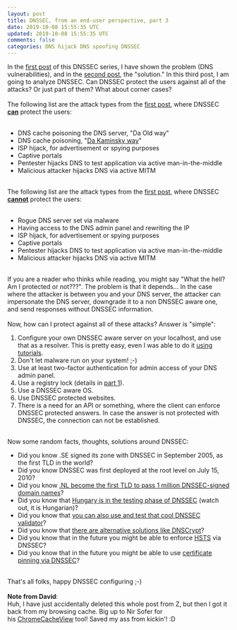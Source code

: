 ```yaml
---           
layout: post
title: DNSSEC, from an end-user perspective, part 3
date: 2019-10-08 15:55:35 UTC
updated: 2019-10-08 15:55:35 UTC
comments: false
categories: DNS hijack DNS spoofing DNSSEC
---
```

<div style="">In the <a href="http://jumpespjump.blogspot.hu/2013/12/dnssec-from-end-user-perspective-part-1.html" target="_blank">first post</a> of this DNSSEC series, I have shown the problem (DNS vulnerabilities), and in the <a href="http://jumpespjump.blogspot.hu/2014/01/dnssec-from-end-user-perspective-part-2.html" target="_blank">second post</a>, the "solution." In this third post, I am going to analyze DNSSEC. Can DNSSEC protect the users against all of the attacks? Or just part of them? What about corner cases?</div><br/>The following list are the attack types from the <a href="http://jumpespjump.blogspot.hu/2013/12/dnssec-from-end-user-perspective-part-1.html" target="_blank">first post</a>, where DNSSEC <u><b>can</b></u> protect the users:<br/><br/><ul><li>DNS cache poisoning the DNS server, "Da Old way"</li><li>DNS cache poisoning, "<a href="http://www.iana.org/about/presentations/davies-viareggio-entropyvuln-081002.pdf" target="_blank">Da Kaminsky way</a>"</li><li>ISP hijack, for advertisement or spying purposes</li><li>Captive portals</li><li>Pentester hijacks DNS to test application via active man-in-the-middle</li><li>Malicious attacker hijacks DNS via active MITM</li></ul><br/>The following list are the attack types from the <a href="http://jumpespjump.blogspot.hu/2013/12/dnssec-from-end-user-perspective-part-1.html" target="_blank">first post</a>, where DNSSEC <u style="font-weight: bold;">cannot</u> protect the users:<br/><br/><ul><li>Rogue DNS server set via malware</li><li>Having access to the DNS admin panel and rewriting the IP</li><li>ISP hijack, for advertisement or spying purposes</li><li>Captive portals</li><li>Pentester hijacks DNS to test application via active man-in-the-middle</li><li>Malicious attacker hijacks DNS via active MITM</li></ul><br/><div style="">If you are a reader who thinks while reading, you might say "What the hell? Am I protected or not???". The problem is that it depends… In the case where the attacker is between you and your DNS server, the attacker can impersonate the DNS server, downgrade it to a non DNSSEC aware one, and send responses without DNSSEC information.</div><div><br/></div><div>Now, how can I protect against all of these attacks? Answer is "simple":</div><div><ol><li>Configure your own DNSSEC aware server on your localhost, and use that as a resolver. This is pretty easy, even I was able to do it <a href="http://www.howtoforge.com/configuring-dnssec-on-bind9-9.7.3-on-debian-squeeze-ubuntu-11.10" target="_blank">using tutorials</a>.</li><li>Don't let malware run on your system! ;-)</li><li>Use at least two-factor authentication for admin access of your DNS admin panel.</li><li>Use a registry lock (details in <a href="http://jumpespjump.blogspot.hu/2013/12/dnssec-from-end-user-perspective-part-1.html" target="_blank">part 1</a>).</li><li>Use a DNSSEC aware OS.</li><li>Use DNSSEC protected websites.</li><li>There is a need for an API or something, where the client can enforce DNSSEC protected answers. In case the answer is not protected with DNSSEC, the connection can not be established.</li></ol><div><div><br/></div><div>Now some random facts, thoughts, solutions around DNSSEC:</div><div><ul><li>Did you know .SE signed its zone with DNSSEC in September 2005, as the first TLD in the world?</li><li>Did you know DNSSEC was first deployed at the root level on July 15, 2010?</li><li>Did you know <a href="https://xs.powerdns.com/dnssec-nl-graph/" target="_blank">.NL become the first TLD to pass 1 million DNSSEC-signed domain names</a>?</li><li>Did you know that <a href="http://deneb.iszt.hu/dnssec-hu/" target="_blank">Hungary is in the testing phase of DNSSEC</a> (watch out, it is Hungarian)?</li><li>Did you know that <a href="https://addons.mozilla.org/en-us/firefox/addon/dnssec-validator/" target="_blank">you can also use and test that cool DNSSEC validator</a>?</li><li>Did you know that <a href="http://www.opendns.com/about/innovations/dnscrypt/" target="_blank">there are alternative solutions like DNSCrypt</a>?</li><li>Did you know that in the future you might be able to enforce <a href="http://en.wikipedia.org/wiki/HTTP_Strict_Transport_Security" target="_blank">HSTS</a> via DNSSEC?</li><li>Did you know that in the future you might be able to use <a href="http://en.wikipedia.org/wiki/DNS-based_Authentication_of_Named_Entities" target="_blank">certificate pinning via DNSSEC</a>?</li></ul></div></div><div><br/></div>That's all folks, happy DNSSEC configuring ;-)</div><div><br/></div><div style=""><b>Note from David</b>:</div><div style="">Huh, I have just accidentally deleted this whole post from Z, but then I got it back from my browsing cache. Big up to Nir Sofer for his <a href="http://www.nirsoft.net/utils/chrome_cache_view.html" target="_blank">ChromeCacheView</a> tool! Saved my ass from kickin'! :D</div>